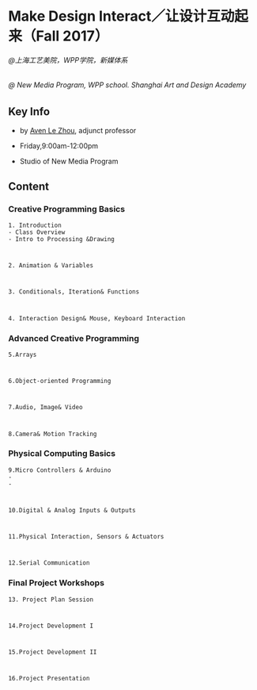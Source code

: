 # **Make Design Interact／让设计互动起来（Fall 2017）**

###### @上海工艺美院，WPP学院，新媒体系

###### @ New Media Program, WPP school. Shanghai Art and Design Academy


## Key Info
- by [Aven Le Zhou](http://www.aven.cc), adjunct professor

- Friday,9:00am-12:00pm

- Studio of New Media Program

## Content

### **Creative Programming Basics**

	1. Introduction
	- Class Overview
	- Intro to Processing &Drawing
	
#
	2. Animation & Variables
	
#
	3. Conditionals, Iteration& Functions

#
	4. Interaction Design& Mouse, Keyboard Interaction

### **Advanced Creative Programming**

	5.Arrays
#
	6.Object-oriented Programming

#
	7.Audio, Image& Video

#
	8.Camera& Motion Tracking

### **Physical Computing Basics**
	9.Micro Controllers & Arduino
	-
	-
#
	10.Digital & Analog Inputs & Outputs

#
	11.Physical Interaction, Sensors & Actuators

#
	12.Serial Communication

### **Final Project Workshops**

	13. Project Plan Session
#
	14.Project Development I
#
	15.Project Development II
#
	16.Project Presentation
